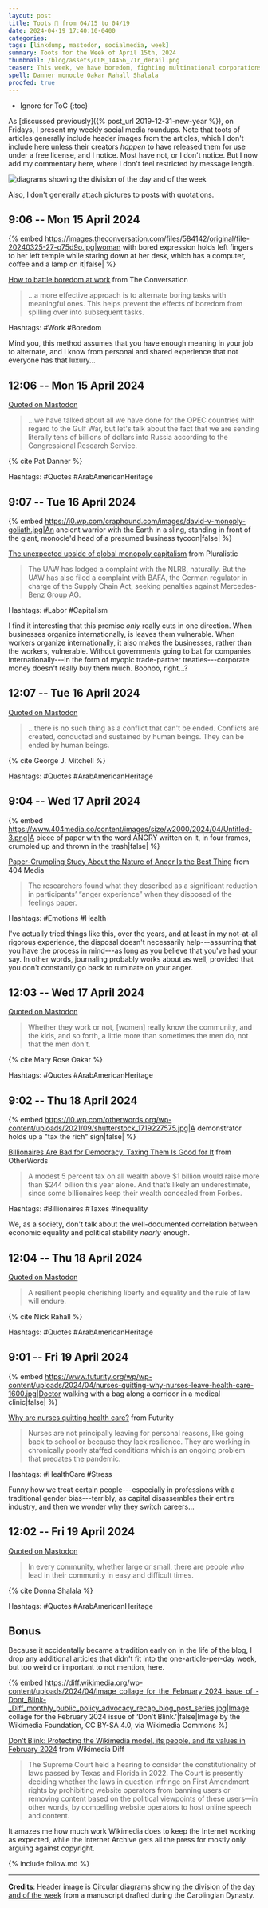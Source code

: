 ```yaml
---
layout: post
title: Toots 🦣 from 04/15 to 04/19
date: 2024-04-19 17:40:10-0400
categories:
tags: [linkdump, mastodon, socialmedia, week]
summary: Toots for the Week of April 15th, 2024
thumbnail: /blog/assets/CLM_14456_71r_detail.png
teaser: This week, we have boredom, fighting multinational corporations, dealing with anger, inequality, nursing careers, the Wikimedia model, and Arab-American Heritage.
spell: Danner monocle Oakar Rahall Shalala
proofed: true
---
```


* Ignore for ToC
{:toc}

As [discussed previously]({% post_url 2019-12-31-new-year %}), on Fridays, I present my weekly social media roundups.  Note that toots of articles generally include header images from the articles, which I don't include here unless their creators *happen* to have released them for use under a free license, and I notice.  Most have not, or I don't notice.  But I now add my commentary here, where I don't feel restricted by message length.

![diagrams showing the division of the day and of the week](/blog/assets/CLM_14456_71r_detail.png "Wait a second, are these all the same day of the week?")

Also, I don't generally attach pictures to posts with quotations.

## 9:06 -- Mon 15 April 2024

{% embed https://images.theconversation.com/files/584142/original/file-20240325-27-o75d9o.jpg|woman with bored expression holds left fingers to her left temple while staring down at her desk, which has a computer, coffee and a lamp on it|false| %}

[<i class="fab fa-mastodon"></i>](https://mastodon.social/@jcolag/112275381657621513) [How to battle boredom at work](https://theconversation.com/how-to-battle-boredom-at-work-224442) from The Conversation

 > ...a more effective approach is to alternate boring tasks with meaningful ones. This helps prevent the effects of boredom from spilling over into subsequent tasks.

Hashtags:  #Work #Boredom

Mind you, this method assumes that you have enough meaning in your job to alternate, and I know from personal and shared experience that not everyone has that luxury...

## 12:06 -- Mon 15 April 2024

[<i class="fab fa-mastodon"></i> Quoted on Mastodon](https://mastodon.social/@jcolag/112276089814523436)

 > ...we have talked about all we have done for the OPEC countries with regard to the Gulf War, but let's talk about the fact that we are sending literally tens of billions of dollars into Russia according to the Congressional Research Service.

{% cite Pat Danner %}

Hashtags:  #Quotes #ArabAmericanHeritage

## 9:07 -- Tue 16 April 2024

{% embed https://i0.wp.com/craphound.com/images/david-v-monoply-goliath.jpg|An ancient warrior with the Earth in a sling, standing in front of the giant, monocle'd head of a presumed business tycoon|false| %}

[<i class="fab fa-mastodon"></i>](https://mastodon.social/@jcolag/112281048037693858) [The unexpected upside of global monopoly capitalism](https://pluralistic.net/2024/04/10/an-injury-to-one/#is-an-injury-to-all) from Pluralistic

 > The UAW has lodged a complaint with the NLRB, naturally. But the UAW has also filed a complaint with BAFA, the German regulator in charge of the Supply Chain Act, seeking penalties against Mercedes-Benz Group AG.

Hashtags:  #Labor #Capitalism

I find it interesting that this premise *only* really cuts in one direction.  When businesses organize internationally, is leaves them vulnerable.  When workers organize internationally, it also makes the businesses, rather than the workers, vulnerable.  Without governments going to bat for companies internationally---in the form of myopic trade-partner treaties---corporate money doesn't really buy them much.  Boohoo, right...?

## 12:07 -- Tue 16 April 2024

[<i class="fab fa-mastodon"></i> Quoted on Mastodon](https://mastodon.social/@jcolag/112281755329193600)

 > ...there is no such thing as a conflict that can't be ended. Conflicts are created, conducted and sustained by human beings. They can be ended by human beings.

{% cite George J. Mitchell %}

Hashtags:  #Quotes #ArabAmericanHeritage

## 9:04 -- Wed 17 April 2024

{% embed https://www.404media.co/content/images/size/w2000/2024/04/Untitled-3.png|A piece of paper with the word ANGRY written on it, in four frames, crumpled up and thrown in the trash|false| %}

[<i class="fab fa-mastodon"></i>](https://mastodon.social/@jcolag/112286698744209893) [Paper-Crumpling Study About the Nature of Anger Is the Best Thing](https://www.404media.co/writing-your-feelings-on-paper-and-throwing-it-in-the-trash-reduces-anger-scientists-find/) from 404 Media

 > The researchers found what they described as a significant reduction in participants’ “anger experience” when they disposed of the feelings paper.

Hashtags:  #Emotions #Health

I've actually tried things like this, over the years, and at least in my not-at-all rigorous experience, the disposal doesn't necessarily help---assuming that you have the process in mind---as long as you believe that you've had your say.  In other words, journaling probably works about as well, provided that you don't constantly go back to ruminate on your anger.

## 12:03 -- Wed 17 April 2024

[<i class="fab fa-mastodon"></i> Quoted on Mastodon](https://mastodon.social/@jcolag/112287402231327957)

 > Whether they work or not, [women] really know the community, and the kids, and so forth, a little more than sometimes the men do, not that the men don't.

{% cite Mary Rose Oakar %}

Hashtags:  #Quotes #ArabAmericanHeritage

## 9:02 -- Thu 18 April 2024

{% embed https://i0.wp.com/otherwords.org/wp-content/uploads/2021/09/shutterstock_1719227575.jpg|A demonstrator holds up a "tax the rich" sign|false| %}

[<i class="fab fa-mastodon"></i>](https://mastodon.social/@jcolag/112292353113581945) [Billionaires Are Bad for Democracy. Taxing Them Is Good for It](https://otherwords.org/billionaires-are-bad-for-democracy-taxing-them-is-good-for-it/) from OtherWords

 > A modest 5 percent tax on all wealth above $1 billion would raise more than $244 billion this year alone. And that’s likely an underestimate, since some billionaires keep their wealth concealed from Forbes.

Hashtags:  #Billionaires #Taxes #Inequality

We, as a society, don't talk about the well-documented correlation between economic equality and political stability *nearly* enough.

## 12:04 -- Thu 18 April 2024

[<i class="fab fa-mastodon"></i> Quoted on Mastodon](https://mastodon.social/@jcolag/112293068426544601)

 > A resilient people cherishing liberty and equality and the rule of law will endure.

{% cite Nick Rahall %}

Hashtags:  #Quotes #ArabAmericanHeritage

## 9:01 -- Fri 19 April 2024

{% embed https://www.futurity.org/wp/wp-content/uploads/2024/04/nurses-quitting-why-nurses-leave-health-care-1600.jpg|Doctor walking with a bag along a corridor in a medical clinic|false| %}

[<i class="fab fa-mastodon"></i>](https://mastodon.social/@jcolag/112298011197027951) [Why are nurses quitting health care?](https://www.futurity.org/nurses-jobs-stress-burnout-working-conditions-3204162-2/) from Futurity

 > Nurses are not principally leaving for personal reasons, like going back to school or because they lack resilience. They are working in chronically poorly staffed conditions which is an ongoing problem that predates the pandemic.

Hashtags:  #HealthCare #Stress

Funny how we treat certain people---especially in professions with a traditional gender bias---terribly, as capital disassembles their entire industry, and then we wonder why they switch careers...

## 12:02 -- Fri 19 April 2024

[<i class="fab fa-mastodon"></i> Quoted on Mastodon](https://mastodon.social/@jcolag/112298723083108142)

 > In every community, whether large or small, there are people who lead in their community in easy and difficult times.

{% cite Donna Shalala %}

Hashtags:  #Quotes #ArabAmericanHeritage

## Bonus

Because it accidentally became a tradition early on in the life of the blog, I drop any additional articles that didn't fit into the one-article-per-day week, but too weird or important to not mention, here.

{% embed https://diff.wikimedia.org/wp-content/uploads/2024/04/Image_collage_for_the_February_2024_issue_of_-Dont_Blink-_Diff_monthly_public_policy_advocacy_recap_blog_post_series.jpg|Image collage for the February 2024 issue of ‘Don’t Blink.’|false|Image by the Wikimedia Foundation, CC BY-SA 4.0, via Wikimedia Commons %}

<i class="fas fa-square"></i> [Don’t Blink: Protecting the Wikimedia model, its people, and its values in February 2024](https://diff.wikimedia.org/2024/04/10/dont-blink-protecting-the-wikimedia-model-its-people-and-its-values-in-february-2024/) from Wikimedia Diff

 > The Supreme Court held a hearing to consider the constitutionality of laws passed by Texas and Florida in 2022. The Court is presently deciding whether the laws in question infringe on First Amendment rights by prohibiting website operators from banning users or removing content based on the political viewpoints of these users—in other words, by compelling website operators to host online speech and content.

It amazes me how much work Wikimedia does to keep the Internet working as expected, while the Internet Archive gets all the press for mostly only arguing against copyright.

{% include follow.md %}

* * *

**Credits**:  Header image is [Circular diagrams showing the division of the day and of the week](https://commons.wikimedia.org/wiki/File:CLM_14456_71r_detail.jpg) from a manuscript drafted during the Carolingian Dynasty.
